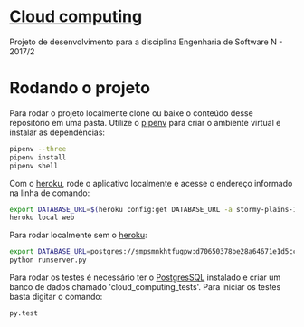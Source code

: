 # [Cloud computing](https://stormy-plains-13611.herokuapp.com/)

Projeto de desenvolvimento para a disciplina Engenharia de Software N - 2017/2

# Rodando o projeto

Para rodar o projeto localmente clone ou baixe o conteúdo desse repositório em uma pasta. Utilize o [pipenv](https://pypi.python.org/pypi/pipenv) para criar o ambiente virtual e instalar as dependências:

```bash
pipenv --three
pipenv install
pipenv shell
```
Com o [heroku](https://devcenter.heroku.com/articles/heroku-cli), rode o aplicativo localmente e acesse o endereço informado na linha de comando:
```bash
export DATABASE_URL=$(heroku config:get DATABASE_URL -a stormy-plains-13611)
heroku local web
```
Para rodar localmente sem o [heroku](https://devcenter.heroku.com/articles/heroku-cli):
```bash
export DATABASE_URL=postgres://smpsmnkhtfugpw:d70650378be28a64671e1d5cc320ac7189a1bbcd7a3566c1d5022cd8ed875b5f@ec2-54-235-90-125.compute-1.amazonaws.com:5432/d4o6b2ii9q94ip
python runserver.py
```
Para rodar os testes é necessário ter o [PostgresSQL](https://www.enterprisedb.com/downloads/postgres-postgresql-downloads) instalado e criar um banco de dados chamado 'cloud_computing_tests'. Para iniciar os testes basta digitar o comando:
```bash
py.test
```

